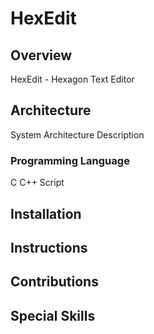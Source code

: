 # HexEdit

## Overview
HexEdit - Hexagon Text Editor

## Architecture
System Architecture Description

### Programming Language
C C++ Script

## Installation

## Instructions

## Contributions

## Special Skills



